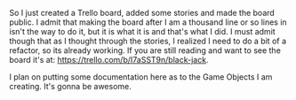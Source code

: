 So I just created a Trello board, added some stories and made the board public. I admit that making the board after I am a thousand line or so lines in isn't the way to do it, but it is what it is and that's what I did. I must admit though that as I thought through the stories, I realized I need to do a bit of a refactor, so its already working.
If you are still reading and want to see the board it's at: https://trello.com/b/I7aSST9n/black-jack.

I plan on putting some documentation here as to the Game Objects I am creating. It's gonna be awesome.

